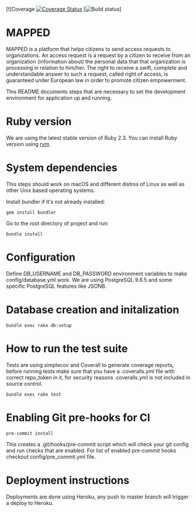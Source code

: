 [![Coverage [![Coverage Status](https://coveralls.io/repos/github/hadiasghari/MAPPED/badge.svg?branch=develop)](https://coveralls.io/github/hadiasghari/MAPPED?branch=develop)
[![Build status](https://travis-ci.org/hadiasghari/MAPPED.svg?branch=develop)]

# MAPPED

MAPPED is a platform that helps citizens to send access requests to organizations. An access request is a request by a citizen to receive from an organization (information about) the personal data that that organization is processing in relation to him/her. The right to receive a swift, complete and understandable answer to such a request, called right of access, is guaranteed under European law in order to promote citizen empowerment.

This README documents steps that are necessary to set the development environment for application up and running.

# Ruby version

We are using the latest stable version of Ruby 2.3. You can install Ruby version using [rvm](https://rvm.io).

# System dependencies

This steps should work on macOS and different distros of Linux as well as other Unix based operating systems.

Install bundler if it's not already installed:

`gem install bundler`

Go to the root directory of project and run:

`bundle install`

# Configuration

Define DB_USERNAME and DB_PASSWORD environment variables to make config/database.yml work.
We are using PostgreSQL 9.6.5 and some specific PostgreSQL features like JSONB.

# Database creation and initalization

`bundle exec rake db:setup`

# How to run the test suite

Tests are using simplecov and Coverall to generate coverage reports, before running tests make sure that you have a .coveralls.yml file with correct repo_token in it, for security reasons .coveralls.yml is not included in source control.

`bundle exec rake test`

# Enabling Git pre-hooks for CI

`pre-commit install`

This creates a .git/hooks/pre-commit script which will check your git config and run checks that are enabled. For list of enabled pre-commit hooks checkout config/pre_commit.yml file.

# Deployment instructions

Deployments are done using Heroku, any push to master branch will trigger a deploy to Heroku.
